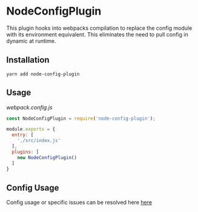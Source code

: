# NodeConfigPlugin
This plugin hooks into webpacks compilation to replace the config module with its environment equivalent. This eliminates the need to pull config in dynamic at runtime. 

## Installation
```shell
yarn add node-config-plugin
```

## Usage
_webpack.config.js_
```javascript
const NodeConfigPlugin = require('node-config-plugin');

module.exports = {
  entry: [
    './src/index.js'
  ],
  plugins: [
    new NodeConfigPlugin()
  ]
}
```

## Config Usage
Config usage or specific issues can be resolved here [here](https://www.npmjs.com/package/config)



